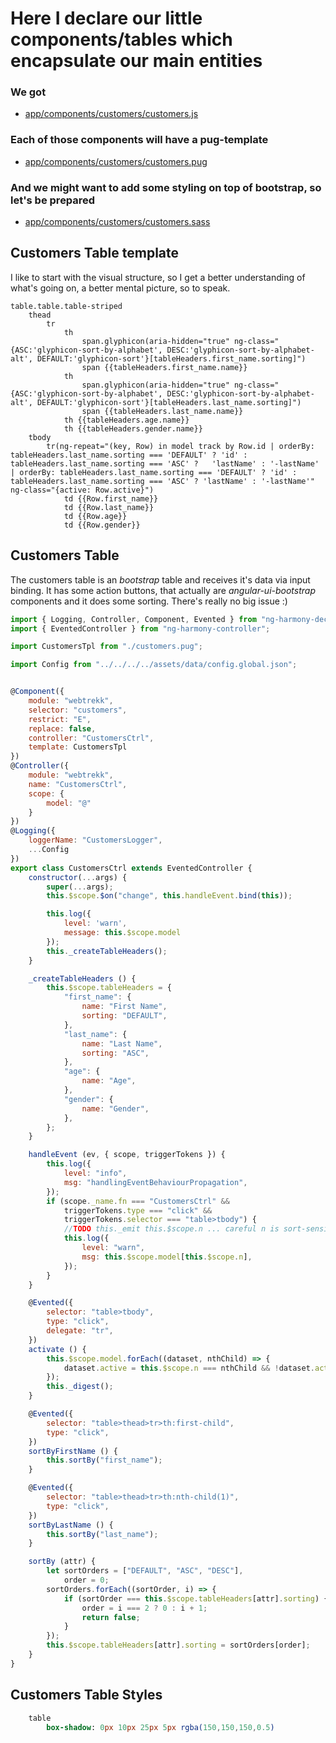 # Here I declare our little components/tables which encapsulate our main entities

### We got

* [app/components/customers/customers.js](#Customers-Table "save:")
<!--
* [app/components/customer_form/customer_form.js](#Customer-Form "save:")
* [app/components/nav_data/nav_data.js](#Navigation-Data "save:")
-->
### Each of those components will have a pug-template

* [app/components/customers/customers.pug](#Customers-Table-Template "save:")
<!--
* [app/components/customer_form/customer_form.pug](#Customer-Form-Template "save:")
* [app/components/nav_data/nav_data.pug](#Navigation-Data-Template "save:")
-->
### And we might want to add some styling on top of bootstrap, so let's be prepared

* [app/components/customers/customers.sass](#Customers-Table-Styles "save:")
<!--
* [app/components/customer_form/customer_form.sass](#Customer-Form-Styles "save:")
* [app/components/nav_data/nav_data.sass](#Navigation-Data-Styles "save:")
-->

## Customers Table template

I like to start with the visual structure, so I get a better understanding of
what's going on, a better mental picture, so to speak.

```pug
table.table.table-striped
	thead
		tr
			th
				span.glyphicon(aria-hidden="true" ng-class="{ASC:'glyphicon-sort-by-alphabet', DESC:'glyphicon-sort-by-alphabet-alt', DEFAULT:'glyphicon-sort'}[tableHeaders.first_name.sorting]")
				span {{tableHeaders.first_name.name}}
			th
				span.glyphicon(aria-hidden="true" ng-class="{ASC:'glyphicon-sort-by-alphabet', DESC:'glyphicon-sort-by-alphabet-alt', DEFAULT:'glyphicon-sort'}[tableHeaders.last_name.sorting]")
				span {{tableHeaders.last_name.name}}
			th {{tableHeaders.age.name}}
			th {{tableHeaders.gender.name}}
	tbody
		tr(ng-repeat="(key, Row) in model track by Row.id | orderBy: tableHeaders.last_name.sorting === 'DEFAULT' ? 'id' : tableHeaders.last_name.sorting === 'ASC' ?	'lastName' : '-lastName' | orderBy: tableHeaders.last_name.sorting === 'DEFAULT' ? 'id' : tableHeaders.last_name.sorting === 'ASC' ? 'lastName' : '-lastName'" ng-class="{active: Row.active}")
			td {{Row.first_name}}
			td {{Row.last_name}}
			td {{Row.age}}
			td {{Row.gender}}
```


## Customers Table

The customers table is an _bootstrap_ table and receives it's data
via input binding. It has some action buttons, that actually are _angular-ui-bootstrap_ components
and it does some sorting. There's really no big issue :)

```js
import { Logging, Controller, Component, Evented } from "ng-harmony-decorator";
import { EventedController } from "ng-harmony-controller";

import CustomersTpl from "./customers.pug";

import Config from "../../../../assets/data/config.global.json";


@Component({
	module: "webtrekk",
	selector: "customers",
	restrict: "E",
	replace: false,
	controller: "CustomersCtrl",
	template: CustomersTpl
})
@Controller({
	module: "webtrekk",
	name: "CustomersCtrl",
	scope: {
		model: "@"
	}
})
@Logging({
	loggerName: "CustomersLogger",
	...Config
})
export class CustomersCtrl extends EventedController {
	constructor(...args) {
		super(...args);
		this.$scope.$on("change", this.handleEvent.bind(this));

		this.log({
			level: 'warn',
			message: this.$scope.model
		});
		this._createTableHeaders();
	}

	_createTableHeaders () {
		this.$scope.tableHeaders = {
			"first_name": {
				name: "First Name",
				sorting: "DEFAULT",
			},
			"last_name": {
				name: "Last Name",
				sorting: "ASC",
			},
			"age": {
				name: "Age",
			},
			"gender": {
				name: "Gender",
			},
		};
	}

	handleEvent (ev, { scope, triggerTokens }) {
		this.log({
			level: "info",
			msg: "handlingEventBehaviourPropagation",
		});
		if (scope._name.fn === "CustomersCtrl" &&
			triggerTokens.type === "click" &&
			triggerTokens.selector === "table>tbody") {
			//TODO this._emit this.$scope.n ... careful n is sort-sensitive
			this.log({
				level: "warn",
				msg: this.$scope.model[this.$scope.n],
			});
		}
	}

	@Evented({
		selector: "table>tbody",
		type: "click",
		delegate: "tr",
	})
	activate () {
		this.$scope.model.forEach((dataset, nthChild) => {
			dataset.active = this.$scope.n === nthChild && !dataset.active;
		});
		this._digest();
	}

	@Evented({
		selector: "table>thead>tr>th:first-child",
		type: "click",
	})
	sortByFirstName () {
		this.sortBy("first_name");
	}

	@Evented({
		selector: "table>thead>tr>th:nth-child(1)",
		type: "click",
	})
	sortByLastName () {
		this.sortBy("last_name");
	}

	sortBy (attr) {
		let sortOrders = ["DEFAULT", "ASC", "DESC"],
			order = 0;
		sortOrders.forEach((sortOrder, i) => {
			if (sortOrder === this.$scope.tableHeaders[attr].sorting) {
				order = i === 2 ? 0 : i + 1;
				return false;
			}
		});
		this.$scope.tableHeaders[attr].sorting = sortOrders[order];
	}
}
```

## Customers Table Styles

```sass
	table
		box-shadow: 0px 10px 25px 5px rgba(150,150,150,0.5)
